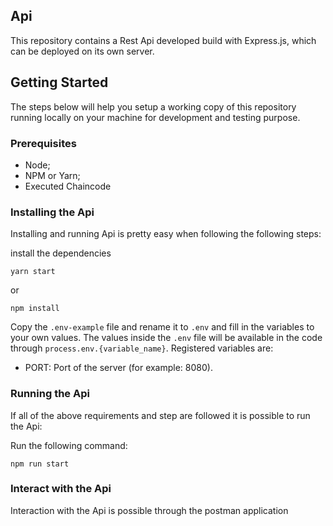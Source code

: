 ## Api
This repository contains a Rest Api developed build with Express.js, which can be deployed on its own server.

## Getting Started
The steps below will help you setup a working copy of this repository running locally on your machine for development and testing purpose.

### Prerequisites
- Node;
- NPM or Yarn;
- Executed Chaincode

### Installing the Api 
Installing and running Api is pretty easy when following the following steps:

install the dependencies
```
yarn start
```
or
```
npm install
```
Copy the `.env-example` file and rename it to `.env` and fill in the variables to your own values. The values inside the `.env` file will be available in the code through `process.env.{variable_name}`. Registered variables are:
- PORT: Port of the server (for example: 8080).

### Running the Api
If all of the above requirements and step are followed it is possible to run the Api:

Run the following command:
```
npm run start
```

### Interact with the Api

Interaction with the Api is possible through the postman application
